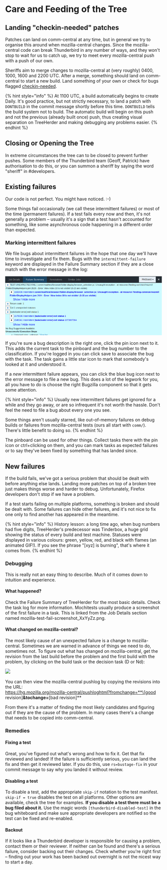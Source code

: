 # Care and Feeding of the Tree

## Landing "checkin-needed" patches

Patches can land on comm-central at any time, but in general we try to organise this around when mozilla-central changes. Since the mozilla-central code can break Thunderbird in any number of ways, and they won't stop to wait for us to catch up, we try to meet every mozilla-central push with a push of our own.

Sheriffs aim to merge changes to mozilla-central at \(very roughly\) 0400, 1000, 1600 and 2200 UTC. After a merge, something should land on comm-central to start a new build. Land something of your own or check for bugs flagged [checkin-needed](https://bugzilla.mozilla.org/buglist.cgi?keywords=checkin-needed-tb).

{% hint style="info" %}
At 1100 UTC, a build automatically begins to create Daily. It's good practice, but not strictly necessary, to land a patch with `DONTBUILD` in the commit message shortly before this time. `DONTBUILD` tells the build system not to build. The automatic build will begin on this push and not the previous \(already built once\) push, thus creating visual separation on TreeHerder and making debugging any problems easier.
{% endhint %}

## Closing or Opening the Tree

In extreme circumstances the tree can to be closed to prevent further pushes. Some members of the Thunderbird team \(Geoff, Patrick\) have authorisation to do this, or you can summon a sheriff by saying the word "sheriff" in \#developers.

## Existing failures

Our code is not perfect. You might have noticed. :-\)

Some things fail occasionally \(we call these intermittent failures\) or most of the time \(permanent failures\). If a test fails every now and then, it's not generally a problem – usually it's a sign that a test hasn't accounted for something, like some asynchronous code happening in a different order than expected.

### Marking intermittent failures

We file bugs about intermittent failures in the hope that one day we'll have time to investigate and fix them. Bugs with the `intermittent-failure` keyword are displayed in the Failure Summary section if they are a close match with the error message in the log:

![](../../.gitbook/assets/failure-summary.png)

If you're sure a bug description is the right one, click the pin icon next to it. This adds the current task to the pinboard and the bug number to the classification. If you're logged in you can click save to associate the bug with the task. The task gains a little star icon to mark that somebody's looked at it and understood it.

If a _new_ intermittent failure appears, you can click the blue bug icon next to the error message to file a new bug. This does a lot of the legwork for you, all you have to do is choose the right Bugzilla component so that it gets some attention.

{% hint style="info" %}
Usually new intermittent failures get ignored for a while and they go away, or are so infrequent it's not worth the hassle. Don't feel the need to file a bug about every one you see.

Some things aren't usually starred, like out-of-memory failures on debug builds or failures from mozilla-central tests \(ours all start with `comm/`\). There's little benefit to doing so.
{% endhint %}

The pinboard can be used for other things. Collect tasks there with the pin icon or ctrl+clicking on them, and you can mark tasks as expected failures or to say they've been fixed by something that has landed since.

## New failures

If the build fails, we've got a serious problem that should be dealt with before anything else lands. Landing more patches on top of a broken tree just makes things worse and harder to debug. Unfortunately, Firefox developers don't stop if we have a problem.

If a test starts failing on multiple platforms, something is broken and should be dealt with. Some failures can hide other failures, and it's not nice to fix one only to find another has appeared in the meantime.

{% hint style="info" %}
History lesson: a long time ago, when bug numbers had five digits, TreeHerder's predecessor was Tinderbox, a huge grid showing the status of every build and test machine. Statuses were displayed in various colours: green, yellow, red, and black with flames \(an animated GIF!\). If you see the phrase "\[xyz\] is burning", that's where it comes from.
{% endhint %}

### Debugging

This is really not an easy thing to describe. Much of it comes down to intuition and experience.

#### What happened?

Check the Failure Summary of TreeHerder for the most basic details. Check the task log for more information. Mochitests usually produce a screenshot of the first failure in a task. This is linked from the Job Details section named mozilla-test-fail-screenshot\_XxYyZz.png.

#### What changed on mozilla-central?

The most likely cause of an unexpected failure is a change to mozilla-central. Sometimes we are warned in advance of things we need to do, sometimes not. To figure out what has changed on mozilla-central, get the revision from the last build before the problem and the first build with the problem, by clicking on the build task or the decision task \(D or Nd\):

![](../../.gitbook/assets/build-details.svg.png)

You can then view the mozilla-central pushlog by copying the revisions into the URL:  
https://hg.mozilla.org/mozilla-central/pushloghtml?fromchange=**\[good revision\]**&tochange=**\[bad revision\]**

From there it's a matter of finding the most likely candidates and figuring out if they are the cause of the problem. In many cases there's a change that needs to be copied into comm-central.

### Remedies

#### Fixing a test

Great, you've figured out what's wrong and how to fix it. Get that fix reviewed and landed! If the failure is sufficiently serious, you can land the fix and then get it reviewed later. If you do this, use `rs=bustage-fix` in your commit message to say why you landed it without review.

#### Disabling a test

To disable a test, add the appropriate `skip-if` notation to the test manifest. `skip-if = true` disables the test on all platforms. Other options are available, check the tree for examples. **If you disable a test there must be a bug filed about it.** Use the magic words `[thunderbird-disabled-test]` in the bug whiteboard and make sure appropriate developers are notified so the test can be fixed and re-enabled.

#### Backout

If it looks like a Thunderbird developer is responsible for causing a problem, contact them or their reviewer. If neither can be found and there's a serious failure, consider backing out their changes. Check whether you're right first – finding out your work has been backed out overnight is not the nicest way to start a day.




